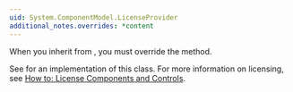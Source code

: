 ```yaml
---
uid: System.ComponentModel.LicenseProvider
additional_notes.overrides: *content
---
```


<p>When you inherit from <xref href="System.ComponentModel.LicenseProvider"></xref>, you must override the <xref href="System.ComponentModel.LicenseProvider.GetLicense(System.ComponentModel.LicenseContext,System.Type,System.Object,System.Boolean)"></xref> method.  
  
 See <xref href="System.ComponentModel.LicFileLicenseProvider"></xref> for an implementation of this class. For more information on licensing, see [How to: License Components and Controls](http://msdn.microsoft.com/library/8e66c1ed-a445-4b26-8185-990b6e2bbd57).</p>


